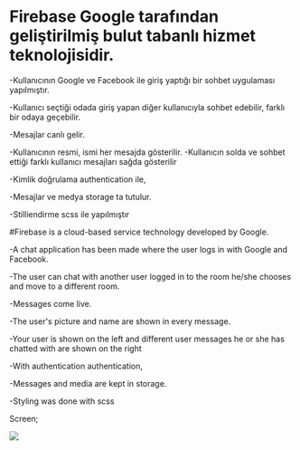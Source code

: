  # Firebase Google tarafından geliştirilmiş bulut tabanlı hizmet teknolojisidir.
-Kullanıcının Google ve Facebook ile giriş yaptığı bir sohbet uygulaması yapılmıştır.

-Kullanıcı seçtiği odada giriş yapan diğer kullanıcıyla sohbet edebilir, farklı bir odaya geçebilir.

-Mesajlar canlı gelir.

-Kullanıcının resmi, ismi her mesajda gösterilir.
-Kullanıcın solda ve sohbet ettiği farklı kullanıcı mesajları sağda gösterilir

-Kimlik doğrulama authentication ile,

-Mesajlar ve medya storage ta tutulur.

-Stilliendirme scss ile yapılmıştır


#Firebase is a cloud-based service technology developed by Google.

-A chat application has been made where the user logs in with Google and Facebook.

-The user can chat with another user logged in to the room he/she chooses and move to a different room.

-Messages come live.

-The user's picture and name are shown in every message.

-Your user is shown on the left and different user messages he or she has chatted with are shown on the right

-With authentication authentication,

-Messages and media are kept in storage.

-Styling was done with scss


Screen;

![](./public/firebase.gif)


